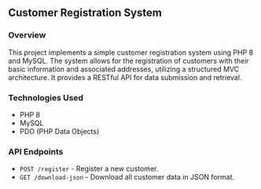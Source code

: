 ## Customer Registration System

### Overview
This project implements a simple customer registration system using PHP 8 and MySQL. The system allows for the registration of customers with their basic information and associated addresses, utilizing a structured MVC architecture. It provides a RESTful API for data submission and retrieval.

### Technologies Used
- PHP 8
- MySQL
- PDO (PHP Data Objects)

### API Endpoints
- `POST /register` - Register a new customer.
- `GET /download-json` - Download all customer data in JSON format.



